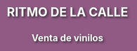 <html>
    <style>
    html{
        background-image: url(https://images.photowall.com/products/64850/graffiti-brick-wall-purple.jpg?h=699&q=85 );
        background-color: #763167;
        background-position: center;
        opacity: 80%;
        background-repeat: no-repeat;
        background-attachment: fixed;
    }
    #titulo1{
        text-align: center;
        color: white;
        text-shadow: 3px 3px 5px black;
    }
    #titulo2{
        text-align: center;
        color: white;
        text-shadow: 3px 3px 5px black;
    }
    </style>
<head>
<title>Ritmo de la calle</title>
</head>
<body>
<h1 id="titulo1">RITMO DE LA CALLE</h1>
<h2 id="titulo2">Venta de vinilos</h2>
</body>
</html>
